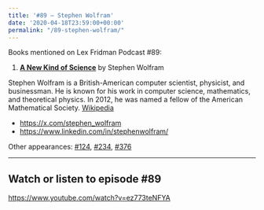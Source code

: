```yaml
---
title: '#89 – Stephen Wolfram'
date: '2020-04-18T23:59:00+00:00'
permalink: "/89-stephen-wolfram/"
---
```


Books mentioned on Lex Fridman Podcast #89:

1. <b><a href="https://amzn.to/3ExGS5W" target="_blank" rel="sponsored noopener noreferrer">A New Kind of Science</a></b> by Stephen Wolfram

<!--more-->

Stephen Wolfram is a British-American computer scientist, physicist, and businessman. He is known for his work in computer science, mathematics, and theoretical physics. In 2012, he was named a fellow of the American Mathematical Society. <a href="https://en.wikipedia.org/wiki/Stephen_Wolfram" target="_blank">Wikipedia</a>

- <a href="https://x.com/stephen_wolfram" target="_blank">https://x.com/stephen_wolfram</a>
- <a href="https://www.linkedin.com/in/stephenwolfram/" target="_blank">https://www.linkedin.com/in/stephenwolfram/</a>

Other appearances: [\#124](/124-stephen-wolfram/), [\#234](/234-stephen-wolfram/), [\#376](/376-stephen-wolfram/)

- - - - - -

## Watch or listen to episode #89

<https://www.youtube.com/watch?v=ez773teNFYA>